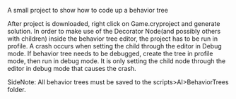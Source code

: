 A small project to show how to code up a behavior tree

After project is downloaded, right click on Game.cryproject and generate solution. In order to make use of the Decorator Node(and possibly others with children) inside the behavior tree editor, the project has to be run in profile. A crash occurs when setting the child through the editor in Debug mode. If behavior tree needs to be debugged, create the tree in profile mode, then run in debug mode. It is only setting the child node through the editor in debug mode that causes the crash.

SideNote: All behavior trees must be saved to the scripts>AI>BehaviorTrees folder.
